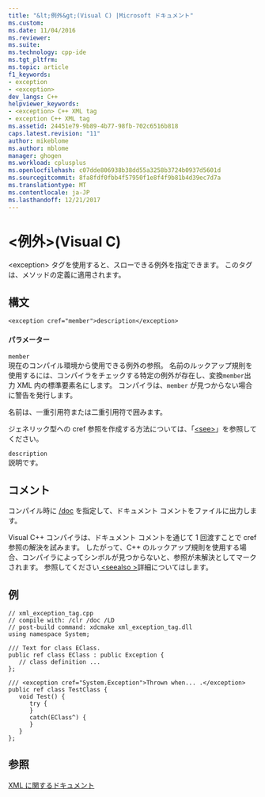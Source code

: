 ```yaml
---
title: "&lt;例外&gt;(Visual C) |Microsoft ドキュメント"
ms.custom: 
ms.date: 11/04/2016
ms.reviewer: 
ms.suite: 
ms.technology: cpp-ide
ms.tgt_pltfrm: 
ms.topic: article
f1_keywords:
- exception
- <exception>
dev_langs: C++
helpviewer_keywords:
- <exception> C++ XML tag
- exception C++ XML tag
ms.assetid: 24451e79-9b89-4b77-98fb-702c6516b818
caps.latest.revision: "11"
author: mikeblome
ms.author: mblome
manager: ghogen
ms.workload: cplusplus
ms.openlocfilehash: c07dde806938b38dd55a3258b3724b0937d5601d
ms.sourcegitcommit: 8fa8fdf0fbb4f57950f1e8f4f9b81b4d39ec7d7a
ms.translationtype: MT
ms.contentlocale: ja-JP
ms.lasthandoff: 12/21/2017
---
```

# <a name="ltexceptiongt-visual-c"></a>&lt;例外&gt;(Visual C)
\<exception> タグを使用すると、スローできる例外を指定できます。 このタグは、メソッドの定義に適用されます。  
  
## <a name="syntax"></a>構文  
  
```  
<exception cref="member">description</exception>  
```  
  
#### <a name="parameters"></a>パラメーター  
 `member`  
 現在のコンパイル環境から使用できる例外の参照。 名前のルックアップ規則を使用するには、コンパイラをチェックする特定の例外が存在し、変換`member`出力 XML 内の標準要素名にします。  コンパイラは、`member` が見つからない場合に警告を発行します。  
  
 名前は、一重引用符または二重引用符で囲みます。  
  
 ジェネリック型への cref 参照を作成する方法については、「[\<see>](../ide/see-visual-cpp.md)」を参照してください。  
  
 `description`  
 説明です。  
  
## <a name="remarks"></a>コメント  
 コンパイル時に [/doc](../build/reference/doc-process-documentation-comments-c-cpp.md) を指定して、ドキュメント コメントをファイルに出力します。  
  
 Visual C++ コンパイラは、ドキュメント コメントを通じて 1 回渡すことで cref 参照の解決を試みます。  したがって、C++ のルックアップ規則を使用する場合、コンパイラによってシンボルが見つからないと、参照が未解決としてマークされます。 参照してください[ \<seealso >](../ide/seealso-visual-cpp.md)詳細についてはします。  
  
## <a name="example"></a>例  
  
```  
// xml_exception_tag.cpp  
// compile with: /clr /doc /LD  
// post-build command: xdcmake xml_exception_tag.dll  
using namespace System;  
  
/// Text for class EClass.  
public ref class EClass : public Exception {  
   // class definition ...  
};  
  
/// <exception cref="System.Exception">Thrown when... .</exception>  
public ref class TestClass {  
   void Test() {  
      try {  
      }  
      catch(EClass^) {  
      }  
   }  
};  
```  
  
## <a name="see-also"></a>参照  
 [XML に関するドキュメント](../ide/xml-documentation-visual-cpp.md)